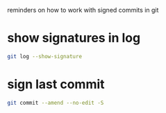 reminders on how to work with signed commits in git

# show signatures in log
```bash
git log --show-signature
```

# sign last commit
```bash
git commit --amend --no-edit -S
```
